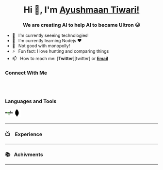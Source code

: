 <h1 align="center"> Hi 👋, I'm <a href="">Ayushmaan Tiwari!</a></h1>
<h3 align="center"> We are creating AI to help AI to became Ultron  😜</h3>


- 🔭 &ensp;I’m currently seeeing technologies!
- 🌱 &ensp;I’m currently learning Nodejs ❤️
- 🗿 &ensp;Not good with monopolly!
- ⚡ &ensp;Fun fact: I love hunting and comparing things
- 📫 &ensp;How to reach me: [**Twitter**][twitter] or [**Email**][email]

### Connect With Me




<br />
<br />

### Languages and Tools
<img align="left" alt="NodeJS" width="26px" src="./assets/icons/nodejs_icon.png" /><img align="left" alt="Mongo" width="26px" src="./assets/icons/mongodb_icon.png" />

<br />
<br />

---

### 📺 &ensp; Experience

---

### 📚 &ensp;Achivments





---




[linkedin]: https://www.linkedin.com/in/ayushmaan-tiwari-92bb1387
[github]: https://github.com/iamcaptaain
[email]: mailto:iamtiwari@duck.com
